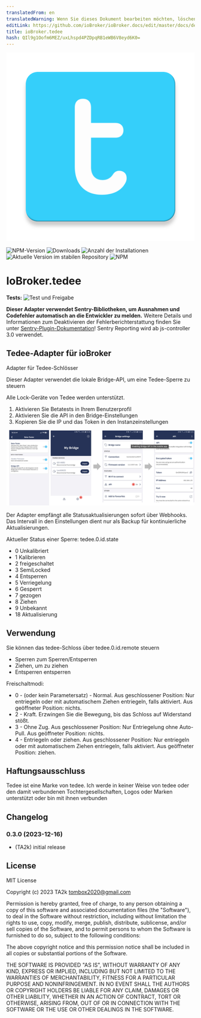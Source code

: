 ```yaml
---
translatedFrom: en
translatedWarning: Wenn Sie dieses Dokument bearbeiten möchten, löschen Sie bitte das Feld "translationsFrom". Andernfalls wird dieses Dokument automatisch erneut übersetzt
editLink: https://github.com/ioBroker/ioBroker.docs/edit/master/docs/de/adapterref/iobroker.tedee/README.md
title: ioBroker.tedee
hash: QIl9g1Oofm6MEZ/uxLhspd4PZDpqRB1eWB6V8eyd6K0=
---
```

![Logo](../../../en/adapterref/iobroker.tedee/admin/tedee.png)

![NPM-Version](https://img.shields.io/npm/v/iobroker.tedee.svg)
![Downloads](https://img.shields.io/npm/dm/iobroker.tedee.svg)
![Anzahl der Installationen](https://iobroker.live/badges/tedee-installed.svg)
![Aktuelle Version im stabilen Repository](https://iobroker.live/badges/tedee-stable.svg)
![NPM](https://nodei.co/npm/iobroker.tedee.png?downloads=true)

# IoBroker.tedee
**Tests:** ![Test und Freigabe](https://github.com/TA2k/ioBroker.tedee/workflows/Test%20and%20Release/badge.svg)

**Dieser Adapter verwendet Sentry-Bibliotheken, um Ausnahmen und Codefehler automatisch an die Entwickler zu melden.** Weitere Details und Informationen zum Deaktivieren der Fehlerberichterstattung finden Sie unter [Sentry-Plugin-Dokumentation](https://github.com/ioBroker/plugin-sentry#plugin-sentry)! Sentry Reporting wird ab js-controller 3.0 verwendet.

## Tedee-Adapter für ioBroker
Adapter für Tedee-Schlösser

Dieser Adapter verwendet die lokale Bridge-API, um eine Tedee-Sperre zu steuern

Alle Lock-Geräte von Tedee werden unterstützt.

1. Aktivieren Sie Betatests in Ihrem Benutzerprofil
2. Aktivieren Sie die API in den Bridge-Einstellungen
3. Kopieren Sie die IP und das Token in den Instanzeinstellungen

![Logo](../../../en/adapterref/iobroker.tedee/admin/tedee_api.png)

Der Adapter empfängt alle Statusaktualisierungen sofort über Webhooks. Das Intervall in den Einstellungen dient nur als Backup für kontinuierliche Aktualisierungen.

Aktueller Status einer Sperre: tedee.0.id.state

- 0 Unkalibriert
- 1 Kalibrieren
- 2 freigeschaltet
- 3 SemiLocked
- 4 Entsperren
- 5 Verriegelung
- 6 Gesperrt
- 7 gezogen
- 8 Ziehen
- 9 Unbekannt
- 18 Aktualisierung

## Verwendung
Sie können das tedee-Schloss über tedee.0.id.remote steuern

- Sperren zum Sperren/Entsperren
- Ziehen, um zu ziehen
- Entsperren entsperren

Freischaltmodi:

- 0 - (oder kein Parametersatz) - Normal. Aus geschlossener Position: Nur entriegeln oder mit automatischem Ziehen entriegeln, falls aktiviert. Aus geöffneter Position: nichts.
- 2 - Kraft. Erzwingen Sie die Bewegung, bis das Schloss auf Widerstand stößt.
- 3 - Ohne Zug. Aus geschlossener Position: Nur Entriegelung ohne Auto-Pull. Aus geöffneter Position: nichts.
- 4 - Entriegeln oder ziehen. Aus geschlossener Position: Nur entriegeln oder mit automatischem Ziehen entriegeln, falls aktiviert. Aus geöffneter Position: ziehen.

## Haftungsausschluss
Tedee ist eine Marke von tedee. Ich werde in keiner Weise von tedee oder den damit verbundenen Tochtergesellschaften, Logos oder Marken unterstützt oder bin mit ihnen verbunden

## Changelog

<!--
    Placeholder for the next version (at the beginning of the line):
    ### **WORK IN PROGRESS**
-->

### 0.3.0 (2023-12-16)

- (TA2k) initial release

## License

MIT License

Copyright (c) 2023 TA2k <tombox2020@gmail.com>

Permission is hereby granted, free of charge, to any person obtaining a copy
of this software and associated documentation files (the "Software"), to deal
in the Software without restriction, including without limitation the rights
to use, copy, modify, merge, publish, distribute, sublicense, and/or sell
copies of the Software, and to permit persons to whom the Software is
furnished to do so, subject to the following conditions:

The above copyright notice and this permission notice shall be included in all
copies or substantial portions of the Software.

THE SOFTWARE IS PROVIDED "AS IS", WITHOUT WARRANTY OF ANY KIND, EXPRESS OR
IMPLIED, INCLUDING BUT NOT LIMITED TO THE WARRANTIES OF MERCHANTABILITY,
FITNESS FOR A PARTICULAR PURPOSE AND NONINFRINGEMENT. IN NO EVENT SHALL THE
AUTHORS OR COPYRIGHT HOLDERS BE LIABLE FOR ANY CLAIM, DAMAGES OR OTHER
LIABILITY, WHETHER IN AN ACTION OF CONTRACT, TORT OR OTHERWISE, ARISING FROM,
OUT OF OR IN CONNECTION WITH THE SOFTWARE OR THE USE OR OTHER DEALINGS IN THE
SOFTWARE.